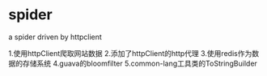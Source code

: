 spider
======

a spider driven by httpclient

1.使用httpClient爬取网站数据
2.添加了httpClient的http代理
3.使用redis作为数据的存储系统
4.guava的bloomfilter
5.common-lang工具类的ToStringBuilder